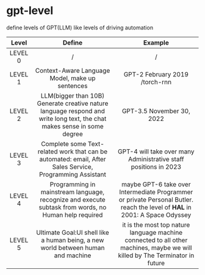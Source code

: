 # gpt-level
define levels of GPT(LLM) like levels of driving automation


| Level | Define | Example |
| :------: | :------: | :------: |
| LEVEL 0 | / | / |
| LEVEL 1 | Context-Aware Language Model, make up sentences | GPT-2 February 2019 /torch-rnn |
| LEVEL 2 | LLM(bigger than 10B) Generate creative nature language respond and write long text, the chat makes sense in some degree| GPT-3.5 November 30, 2022|
| LEVEL 3 | Complete some Text-related work that can be automated: email, After Sales Service, Programming Assistant| GPT-4 will take over many Administrative staff positions in 2023|
| LEVEL 4 | Programming in mainstream language, recognize and execute subtask from words, no Human help required| maybe GPT-6 take over Intermediate Programmer or private Personal Butler. reach the level of **HAL** in 2001: A Space Odyssey|
| LEVEL 5 | Ultimate Goal:UI shell like a human being, a new world between human and machine| it is the most top nature language machine connected to all other machines, maybe we will killed by The Terminator in future|
